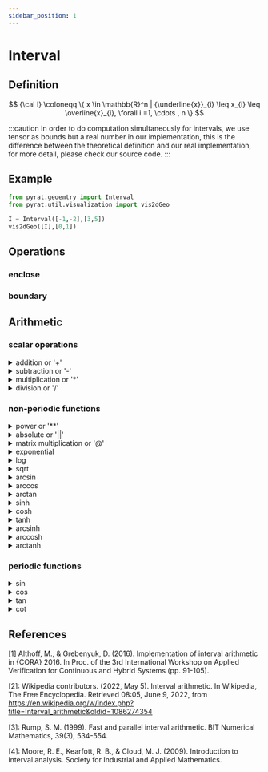 ```yaml
---
sidebar_position: 1
---
```


# Interval

## Definition

$$
{\cal I} \coloneqq \{ x \in \mathbb{R}^n | {\underline{x}}_{i} \leq x_{i} \leq \overline{x}_{i}, \forall i =1, \cdots ,
n \}
$$

:::caution
In order to do computation simultaneously for intervals, we use tensor as bounds but a real number in our
implementation, this is the difference between the theoretical definition and our real implementation, for more detail,
please check our source code.
:::

## Example

```python
from pyrat.geoemtry import Interval
from pyrat.util.visualization import vis2dGeo

I = Interval([-1,-2],[3,5])
vis2dGeo([I],[0,1])
```

## Operations

### enclose

### boundary

## Arithmetic

### scalar operations

<details>
<summary> addition or '+'</summary>

$$
[x] + [y] = [\underline{x} + \underline{y}, \overline{x} + \overline{y}]
$$

</details>


<details>
<summary>subtraction or '-'</summary>

$$
[x] - [y] = [\underline{x} - \overline{y}, \overline{x} - \underline{y}]
$$

</details>

<details>
<summary>multiplication or '*'</summary>


$$
[x] \cdot [y] = [
\min{(\underline{x} \underline{y}, \underline{x} \overline{y}, \overline{x} \underline{y}, \overline{x} \overline{y})},
\max{(\underline{x} \underline{y}, \underline{x} \overline{y}, \overline{x} \underline{y}, \overline{x} \overline{y})}
]
$$

</details>

<details>
<summary>division or '/'</summary>

$$
[x]/[y] = [x] \cdot (1/[y]), 1/[y]=
\begin{cases}
\emptyset & \text{if} \ y = [0,0] \\
[1/\overline{y}, 1/\underline{y}] & \text{if} \ 0 \notin [y] \\
[1/\overline{y}, \infty[ & \text{if} \ (\underline{y}=0) \land  (\overline{y}>0) \\
] - \infty, 1/\underline{y} & \text{if} \ (\underline{y}<0) \land (\overline{y}=0) \\
] - \infty, \infty[ & \text{if} \ (\underline{y}<0) \land (\overline{y}>0)
\end{cases}
$$

</details>

### non-periodic functions

<details>
<summary>power or '**'</summary>

$$
[x]^n = \begin{cases}  
[\underline{x}^n,\overline{x}^n] & \text{if} \ (\underline{x} < 0) \lor (n \ \text{uneven})\\
[\overline{x}^n, \underline{x}^n] & \text{if} \ (\overline{x} < 0) \land (n \ \text{even}) \\
[0,\max(|\underline{x}|,|\overline{x}|)^n] & \text{if} \ (0 \in [x]) \land (n \ \text{even})
\end{cases}
$$

where $n \in \N$

</details>

<details>
<summary>absolute or '||'</summary>

$$
|[x]| =\begin{cases}
[|\overline{x}|,|\underline{x}|] & \text{if} \ \overline{x}<0 \\
[\underline{x}, \overline{x}] & \text{if} \ \underline{x}>0 \\
[0,\max(|\underline{x}|,|\overline{x}|)] & \text{if} \ 0 \in [x]
\end{cases}
$$

</details>

<details>
<summary>matrix multiplication or '@'</summary>

+ real matrix with interval

$$
(X[Y])_{ij} = \sum_{k=1}^{n} X_{ik} [Y]_{kj}
$$

+ interval with real matrix

$$
([X]Y)_{ij} = \sum_{k=1}^{n} [X]_{ik} Y_{kj}
$$

+ with another interval matrix

$$
([X][Y])_{ij} = \sum_{k=1}^{n} [X]_{ik} [Y]_{kj}
$$

where $[X] \sube \R^{o \times n}$ and $[Y] \sube \R^{n \times p}$

</details>

<details>
<summary>exponential</summary>

$$
e^{[x]} = [e^{\underline{x}}, e^{\overline{x}}]
$$

</details>

<details>
<summary>log</summary>

$$
\log{([x])} = \begin{cases}
[\log{\underline{x}}, \log{\overline{x}} ] & \text{if} \ \underline{x}>0 \\
[\mathrm{NaN}, \log{\overline{x}}] & \text{if} \ (\underline{x} < 0) \land (\overline{x} \geq 0) \\
[\mathrm{NaN},\mathrm{NaN}] & \text{if} \ \overline{x} < 0
\end{cases}
$$

</details>

<details>
<summary>sqrt</summary>

$$
\sqrt{[x]} =\begin{cases}
[\sqrt{\underline{x}},\sqrt{\overline{x}}] & \text{if} \ \underline{x} \geq 0 \\
[\mathrm{NaN}, \sqrt{\overline{x}}] & \text{if} \ (\underline{x} <0 ) \land (\overline{x} \geq 0) \\
[\mathrm{NaN}, \mathrm{NaN}] & \text{if} \ \overline{x}<0
\end{cases}
$$

</details>

<details>
<summary>arcsin</summary>

$$
\arcsin([x])=\begin{cases}
[\arcsin(\underline{x}), \arcsin(\overline{x})] & \text{if} \ (\underline{x} \geq -1) \land (\overline{x} \leq 1), \\
[\arcsin(\underline{x}), \mathrm{NaN}] & \text{if} \ (\underline{x} \in [-1,1]) \land (\overline{x} > 1), \\
[\mathrm{NaN}, \arcsin(\overline{x})] & \text{if} \ (\underline{x} < -1) \land (\overline{x} \in [-1,1]), \\
[\mathrm{NaN}, \mathrm{NaN}] & \text{if} \ (\underline{x} < -1) \land (\overline{x} >1)
\end{cases}
$$

</details>


<details>
<summary>arccos</summary>

$$
\arccos([x])=\begin{cases}
[\arccos(\overline{x}), \arccos(\underline{x})] & \text{if} \ (\underline{x} \geq -1) \land (\overline{x} \leq 1), \\
[\arccos(\overline{x}), \mathrm{NaN}] & \text{if} \ (\underline{x} < -1) \land (\overline{x} \in [-1,1]), \\
[\mathrm{NaN}, \arccos(\underline{x})] & \text{if} \ (\underline{x} \in [-1,1]) \land (\overline{x} > 1), \\
[\mathrm{NaN}, \mathrm{NaN}] & \text{if} (\underline{x} < -1) \land (\overline{x} >1)
\end{cases}
$$

</details>

<details>
<summary>arctan</summary>

$$
\arctan([x])=[\arctan(\underline{x}), \arctan(\overline{x})]
$$

</details>

<details>
<summary>sinh</summary>

$$
\sinh([x]) = [\sinh(\underline{x}), \sinh(\overline{x})]
$$

</details>


<details>
<summary>cosh</summary>

$$
\cosh([x])=\begin{cases}
[\cosh(\overline{x}), \cosh(\underline{x})] & \text{if} \ \overline{x} <0 ,\\
[1, \cosh(\max(|\underline{x}|,|\overline{x}|))] & \text{if} \ (\underline{x} \leq 0) \land (\overline{x} \geq 0), \\
[\cosh(\underline{x}), \cosh(\overline{x})] & \text{if} \ \underline{x} >0
\end{cases}
$$

</details>

<details>
<summary>tanh</summary>

$$
\tanh([x])=[\tanh(\underline{x}), \tanh(\overline{x})]
$$

</details>



<details>
<summary>arcsinh</summary>

$$
\mathrm{arcsinh}([x])=[\mathrm{arcsinh}(\underline{x}), \mathrm{arcsinh}(\overline{x})]
$$

</details>

<details>
<summary>arccosh</summary>

$$
\mathrm{arccosh}([x])= \begin{cases}
[\mathrm{arccosh}(\underline{x}), \mathrm{arccosh}(\overline{x})] & \text{if} \ \underline{x} \geq -1,\\
[\mathrm{NaN}, \mathrm{arccosh}(\overline{x})] & \text{if} \ (\underline{x}<1)\land(\overline{x} \geq 1 ), \\
[\mathrm{NaN}, \mathrm{NaN}] & \text{if} \ \overline{x} <1
\end{cases}
$$

</details>

<details>
<summary>arctanh</summary>

$$
\mathrm{arctanh}(x)=\begin{cases}
[\mathrm{arctanh}(\underline{x}), \mathrm{arctanh}(\overline{x})] & \text{if} \ (\underline{x}>-1) \land (\overline{x}<
1), \\
[\mathrm{arctanh}(\underline{x}), \mathrm{NaN}] & \text{if} \ (\underline{x} \in ]-1,1[) \land (\overline{x} \geq 1), \\
[\mathrm{NaN}, \mathrm{arctanh}(\overline{x})] & \text{if} \ (\underline{x} \leq -1) \land (\overline{x} \in ]-1,1[), \\
[\mathrm{NaN}, \mathrm{NaN}] & \text{if} \ (\underline{x} \leq -1) \land (\overline{x} \geq 1)
\end{cases}
$$

</details>

### periodic functions

<details>
<summary>sin</summary>

$$
\sin([x])=\begin{cases}
[-1,1]  & \text{if} \ (\overline{x}-\underline{x} \geq 2\pi) \lor \\
&  (\underline{y} \in R_1 \land \overline{y} \in R_1 \land \underline{y} > \overline{y}) \lor \\
& (\underline{y} \in R_1 \land \overline{y} \in R_3) \lor \\
& (\underline{y} \in R_2 \land \overline{y} \in R_2 \land \underline{y} > \overline{y}) \lor \\
& (\underline{y} \in R_3 \land \overline{y} \in R_3 \land \underline{y} > \overline{y}) \\
[\sin(\underline{y}), \sin(\overline{y})] & \text{if} \ (\underline{y} \in R_1 \land \overline{y} \in R_1 \land
\underline{y} \leq \overline{y}) \lor \\
& (\underline{y} \in R_3 \land \overline{y} \in R_3) \lor \\
& (\underline{y} \in R_3 \land \overline{y} \in R_3 \land \underline{y} \leq \overline{y}) \\
[\min(\sin(\underline{y}),\sin(\overline{y})),1] & \text{if} \ (\underline{y} \in R_1 \land \overline{y} \in R_2), \\
& (\underline{y} \in R_3 \land \overline{y} \in R_2) \lor \\
[-1,\max(\sin(\underline{y}),\sin(\overline{y}))] & \text{if} \ (\underline{y} \in R_2 \land \overline{y} \in R_1) \lor
\\ & (\underline{y} \in R_2 \land \overline{y} \in R_3), \\
[\sin(\overline{y}),\sin(\underline{y})] & \text{if} \ (\underline{y} \in R_2 \land \overline{y} \in R_2 \land
\underline{y} \leq \overline{y})
\end{cases}
$$

where $R_1=[0,\frac{\pi}{2}[, R_2=[\frac{\pi}{2},\frac{3\pi}{2}[, R_3=[\frac{3\pi}{2}, 2\pi[,
\underline{y}=\mathrm{mod}(\underline{x},2\pi), \overline{y}=\mathrm{mod}(\overline{x},2\pi)$

</details>

<details>
<summary>cos</summary>

$$
\cos([x])=\begin{cases}
[-1,1] & \text{if} \ (\overline{x} - \underline{x} \geq 2 \pi) \lor \\
& (\underline{y} \in R_1 \land \overline{y} \in R_1 \land \underline{y} > \overline{y}) \lor \\
& (\underline{y} \in R_2 \land \overline{y} \in R_2 \land \underline{y} > \overline{y}),\\
[\cos(\underline{y}), \cos(\overline{y})] & \text{if} \ (\underline{y} \in R_2 \land \overline{y} \in R_2 \land
\underline{y} \leq \overline{y}), \\
[\min(\cos(\underline{y}),\cos(\overline{y})),1] & \text{if} \ (\underline{y} \in R_2 \land \overline{y} \in R_1), \\
[-1,\max(\cos(\underline{y}),\cos(\overline{y}))] & \text{if} \ (\underline{y} \in R_1 \land \overline{y} \in R_2), \\
[\cos(\overline{y}), \cos(\underline{y})] & \text{if} \ (\underline{y} \in R_1 \land \overline{y} \in R_1 \land
\overline{y} \leq \overline{y})
\end{cases}
$$

where $R_1=[0,\pi[, R_2=[\pi,2\pi[, \underline{y}=\mathrm{mod}(\underline{x},2\pi), \overline{y}=\mathrm{mod}(
\overline{x},2\pi)$

</details>



<details>
<summary>tan</summary>

$$
\tan([x])=\begin{cases}
]-\infty,\infty[ & \text{if} \ (\overline{x}-\underline{x} \geq \pi) \land \\
& (\underline{z} \in R_1 \land \overline{z} \in R_1 \land \underline{z} > \overline{z}) \lor \\
& (\underline{z} \in R_2 \land \overline{z} \in R_2 \land \underline{z} > \overline{z}) \lor \\
& (\underline{z} \in R_1 \land \overline{z} \in R_2), \\
[\tan(\underline{z}),\tan(\overline{z})] & \text{if} \ (\underline{z} \in R_1 \land \overline{z} \in R_1 \land
\underline{z} \in \overline{z}) \lor \\
& (\underline{z} \in R_2 \land \overline{z} \in R_2 \land \underline{z} \in \overline{z})
\end{cases}
$$

where $R_1=[0,\frac{\pi}{2}[, R_2=[\frac{\pi}{2}, \pi[, \underline{z}=\mathrm{mod}(\underline{x},\pi),
\overline{z}=\mathrm{mod}(\overline{x},\pi)$

</details>

<details>
<summary>cot</summary>

$$
\cot([x]) = \begin{cases}
]-\infty,\infty[ & \text{if} \ (\overline{x}-\underline{x} \geq \pi) \lor (\underline{z} > \overline{z}), \\
[\cot(\overline{z}), \cot(\underline{z})] & \text{if} \ (\underline{z} \leq \overline{z})
\end{cases}
$$

where $\underline{z}=\mathrm{mod}(\underline{x},\pi),\overline{z}=\mathrm{mod}(\overline{x},\pi)$

</details>

## References

[1] Althoff, M., & Grebenyuk, D. (2016). Implementation of interval arithmetic in {CORA} 2016. In Proc. of the 3rd
International Workshop on Applied Verification for Continuous and Hybrid Systems (pp. 91-105).

[2]: Wikipedia contributors. (2022, May 5). Interval arithmetic. In Wikipedia, The Free Encyclopedia. Retrieved 08:05,
June 9, 2022, from https://en.wikipedia.org/w/index.php?title=Interval_arithmetic&oldid=1086274354

[3]: Rump, S. M. (1999). Fast and parallel interval arithmetic. BIT Numerical Mathematics, 39(3), 534-554.

[4]: Moore, R. E., Kearfott, R. B., & Cloud, M. J. (2009). Introduction to interval analysis. Society for Industrial and
Applied Mathematics.

